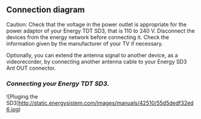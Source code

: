 ## Connection diagram

Caution: Check that the voltage in the power outlet is appropriate for the power adaptor of your Energy TDT SD3, that is 110 to 240 V. Disconnect the devices from the energy network before connecting it. Check the information given by the manufacturer of your TV if necessary.

Optionally, you can extend the antenna signal to another device, as a videorecorder, by connecting another antenna cable to your Energy SD3 Ant OUT connector.

### *Connecting your Energy TDT SD3.*

![Pluging the SD3]http://static.energysistem.com/images/manuals/42510/55d5dedf32ed6.jpg)
